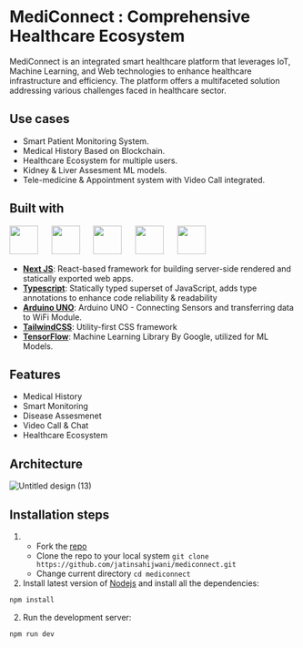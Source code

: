 # MediConnect : Comprehensive Healthcare Ecosystem

MediConnect is an integrated smart healthcare platform that leverages IoT, Machine Learning, and Web technologies to enhance healthcare infrastructure and efficiency. The platform offers a multifaceted solution addressing various challenges faced in healthcare sector.

## Use cases
- Smart Patient Monitoring System.
- Medical History Based on Blockchain.
- Healthcare Ecosystem for multiple users.
- Kidney & Liver Assesment ML models.
- Tele-medicine & Appointment system with Video Call integrated.

## Built with

<p align="left">
<img src="https://ui-lib.com/blog/wp-content/uploads/2021/12/nextjs-boilerplate-logo.png" height="50px">&nbsp; &nbsp; &nbsp;
<img src="https://upload.wikimedia.org/wikipedia/commons/thumb/4/4c/Typescript_logo_2020.svg/1024px-Typescript_logo_2020.svg.png?20221110153201" height="50px">&nbsp; &nbsp; &nbsp;
<img src="https://content.arduino.cc/assets/arduino_logo_1200x630-01.png" height="50px">&nbsp; &nbsp; &nbsp;
<img src="https://logowik.com/content/uploads/images/tailwind-css3232.logowik.com.webp" height="50px">&nbsp; &nbsp; &nbsp;
<img src="https://planspace.org/20170318-much_ado_about_the_tensorflow_logo/img/tf-new.jpg" height="50px">&nbsp; &nbsp; &nbsp;
</p>

- [**Next JS**](https://nextjs.org/): React-based framework for building server-side rendered and statically exported web apps.
- [**Typescript**](https://www.typescriptlang.org/): Statically typed superset of JavaScript, adds type annotations to enhance code reliability & readability
- [**Arduino UNO**](https://www.arduino.cc/en/software/): Arduino UNO - Connecting Sensors and transferring data to WiFi Module.
- [**TailwindCSS**](https://tailwindcss.com/): Utility-first CSS framework
- [**TensorFlow**](https://tensorflow.com/): Machine Learning Library By Google, utilized for ML Models.

## Features
- Medical History
- Smart Monitoring
- Disease Assesmenet
- Video Call & Chat
- Healthcare Ecosystem


## Architecture
![Untitled design (13)](https://github.com/jatinsahijwani/mediconnect/assets/142969540/370840f1-ac1f-4870-b5e0-c9fe642db524)

## Installation steps

1. - Fork the [repo](https://github.com/jatinsahijwani/mediconnect)
   - Clone the repo to your local system `git clone https://github.com/jatinsahijwani/mediconnect.git`
   - Change current directory `cd mediconnect`
2. Install latest version of [Nodejs](https://nodejs.org/en/) and install all the dependencies:

```bash
npm install
```

2. Run the development server:

```bash
npm run dev
```

